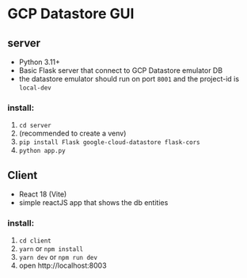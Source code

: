 # GCP Datastore GUI

## server 
- Python 3.11+ 
- Basic Flask server that connect to GCP Datastore emulator DB
- the datastore emulator should run on port `8001` and the project-id is `local-dev`
### install:
1. `cd server`
2. (recommended to create a venv) 
3. `pip install Flask google-cloud-datastore flask-cors`
4. `python app.py`

## Client
- React 18 (Vite)
- simple reactJS app that shows the db entities

### install:
1. `cd client` 
2. `yarn` or `npm install`
4. `yarn dev` or `npm run dev`
5. open http://localhost:8003
